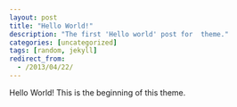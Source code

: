 ```yaml
---
layout: post
title: "Hello World!"
description: "The first 'Hello world' post for  theme."
categories: [uncategorized]
tags: [random, jekyll]
redirect_from:
  - /2013/04/22/
---
```

Hello World! This is the beginning of this theme.